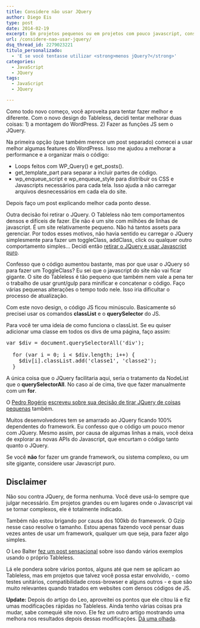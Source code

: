 ```yaml
---
title: Considere não usar JQuery
author: Diego Eis
type: post
date: 2014-02-19
excerpt: Em projetos pequenos ou em projetos com pouco javascript, considere não usar JQuery.
url: /considere-nao-usar-jquery/
dsq_thread_id: 2279023221
titulo_personalizado:
  - 'E se você tentasse utilizar <strong>menos jQuery?</strong>'
categories:
  - JavaScript
  - JQuery
tags:
  - JavaScript
  - JQuery

---
```

Como todo novo começo, você aproveita para tentar fazer melhor e diferente. Com o novo design do Tableless, decidi tentar melhorar duas coisas: 1) a montagem do WordPress. 2) Fazer as funções JS sem o JQuery.

Na primeira opção (que também merece um post separado) comecei a usar melhor algumas features do WordPress. Isso me ajudou a melhorar a performance e a organizar mais o código:

  * Loops feitos com WP\_Query() e get\_posts().
  * get\_template\_part para separar a incluir partes de código.
  * wp\_enqueue\_script e wp\_enqueue\_style para distribuir os CSS e Javascripts necessários para cada tela. Isso ajuda a não carregar arquivos desnecessários em cada ela do site.

Depois faço um post explicando melhor cada ponto desse.

Outra decisão foi retirar o JQuery. O Tableless não tem comportamentos densos e difíceis de fazer. Ele não é um site com milhões de linhas de javascript. É um site relativamente pequeno. Não há tantos assets para gerenciar. Por todos esses motivos, não havia sentido eu carregar o JQuery simplesmente para fazer um toggleClass, addClass, click ou qualquer outro comportamento simples&#8230; Decidi então [retirar o JQuery e usar Javascript puro][1].

Confesso que o código aumentou bastante, mas por que usar o JQuery só para fazer um ToggleClass? Eu sei que o javascript do site não vai ficar gigante. O site do Tableless é tão pequeno que também nem vale a pena ter o trabalho de usar grunt/gulp para minificar e concatenar o código. Faço várias pequenas alterações o tempo todo nele. Isso iria dificultar o processo de atualização.

Com este novo design, o código JS ficou minúsculo. Basicamente só precisei usar os comandos **classList** e o **querySelector** do JS.

Para você ter uma ideia de como funciona o classList. Se eu quiser adicionar uma classe em todos os divs de uma página, faço assim:

<pre class="lang-javascript">var $div = document.querySelectorAll('div');

  for (var i = 0; i &lt; $div.length; i++) {
    $div[i].classList.add('classe1', 'classe2');
  }
</pre>

A única coisa que o JQuery facilitaria aqui, seria o tratamento da NodeList que o **querySelectorAll**. No caso aí de cima, tive que fazer manualmente com um **for**.

O [Pedro Rogério][2] [escreveu sobre sua decisão de tirar JQuery de coisas pequenas][3] também.

Muitos desenvolvedores tem se amarrado ao JQuery ficando 100% dependentes do framework. Eu confesso que o código um pouco menor com JQuery. Mesmo assim, por causa de algumas linhas a mais, você deixa de explorar as novas APIs do Javascript, que encurtam o código tanto quanto o JQuery.

Se você **não** for fazer um grande framework, ou sistema complexo, ou um site gigante, considere usar Javascript puro.

## Disclaimer

Não sou contra JQuery, de forma nenhuma. Você deve usá-lo sempre que julgar necessário. Em projetos grandes ou em lugares onde o Javascript vai se tornar complexos, ele é totalmente indicado.
  
Também não estou brigando por causa dos 100kb do framework. O Gzip nesse caso resolve o tamanho. Estou apenas fazendo você pensar duas vezes antes de usar um framework, qualquer um que seja, para fazer algo simples.

O Leo Balter [fez um post sensacional][4] sobre isso dando vários exemplos usando o próprio Tableless.

Lá ele pondera sobre vários pontos, alguns até que nem se aplicam ao Tableless, mas em projetos que talvez você possa estar envolvido, - como testes unitários, compatibilidade cross-browser e alguns outros - e que são muito relevantes quando tratados em websites com densos códigos de JS.

**Update:** Depois do artigo do Leo, aproveitei os pontos que ele citou lá e fiz umas modificações rápidas no Tableless. Ainda tenho várias coisas pra mudar, sabe comequié site novo. Ele fez um outro artigo mostrando uma melhora nos resultados depois dessas modificações. [Dá uma olhada][5].

 [1]: http://tableless.com.br/wp-content/themes/tableless-2014/js/scripts.js
 [2]: http://www.pinceladasdaweb.com.br
 [3]: http://bit.ly/1m8zH8e
 [4]: http://leobalter.github.io/pt-br/jquery/2014/02/19/o-hype-sobre-não-utilizar-jquery.html
 [5]: http://leobalter.github.io/pt-br/jquery/2014/02/19/o-entendimento-técnico-de-uma-cr%C3%ADtica.html